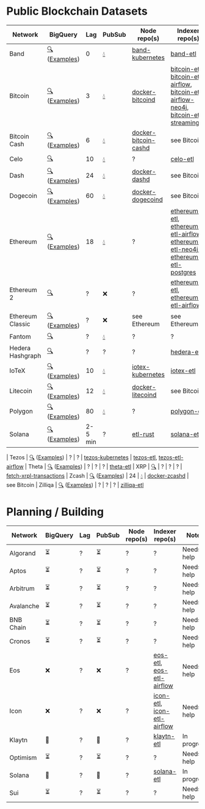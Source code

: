 # Public Blockchain Datasets

| Network | BigQuery | Lag | PubSub | Node repo(s) | Indexer repo(s)
| --- | --- | --- | --- | --- | --- 
| Band | [🔍](https://console.cloud.google.com/bigquery?page=table&t=transactions&d=crypto_band&p=public-data-finance) ([Examples](https://console.cloud.google.com/marketplace/product/public-data-finance/crypto-band-dataset)) | 0 | [💧](pubsub.md) | [band-kubernetes](https://github.com/blockchain-etl/band-kubernetes) | [band-etl](https://github.com/blockchain-etl/band-etl)
| Bitcoin | [🔍](https://console.cloud.google.com/bigquery?page=table&t=transactions&d=crypto_bitcoin&p=bigquery-public-data) ([Examples](https://console.cloud.google.com/marketplace/product/bitcoin/crypto-bitcoin)) | 3 | [💧](pubsub.md) | [docker-bitcoind](https://github.com/blockchain-etl/docker-bitcoind) | [bitcoin-etl](https://github.com/blockchain-etl/bitcoin-etl), [bitcoin-etl-airflow](https://github.com/blockchain-etl/bitcoin-etl-airflow), [bitcoin-etl-airflow-neo4j](https://github.com/blockchain-etl/bitcoin-etl-airflow-neo4j), [bitcoin-etl-streaming](https://github.com/blockchain-etl/bitcoin-etl-streaming)
| Bitcoin Cash | [🔍](https://console.cloud.google.com/bigquery?page=table&t=transactions&d=crypto_bitcoin_cash&p=bigquery-public-data) ([Examples](https://console.cloud.google.com/marketplace/product/bitcoin-cash/crypto-bitcoin-cash))| 6 | [💧](pubsub.md) | [docker-bitcoin-cashd](https://github.com/blockchain-etl/docker-bitcoincashd) | see Bitcoin
| Celo | [🔍](https://console.cloud.google.com/bigquery?page=table&d=crypto_celo&p=nansen-public-data&t=transactions) | 10 | [💧](pubsub.md) | ? | [celo-etl](https://github.com/nansen-ai/celo-etl)
| Dash | [🔍](https://console.cloud.google.com/bigquery?page=table&t=transactions&d=crypto_dash&p=bigquery-public-data) ([Examples](https://console.cloud.google.com/marketplace/product/dash/crypto-dash)) | 24 | [💧](pubsub.md) | [docker-dashd](https://github.com/blockchain-etl/docker-dashd) | see Bitcoin
| Dogecoin | [🔍](https://console.cloud.google.com/bigquery?page=table&t=transactions&d=crypto_dogecoin&p=bigquery-public-data) ([Examples](https://console.cloud.google.com/marketplace/product/dogecoin/crypto-dogecoin)) | 60 | [💧](pubsub.md) | [docker-dogecoind](https://github.com/blockchain-etl/docker-dogecoind) | see Bitcoin
| Ethereum | [🔍](https://console.cloud.google.com/bigquery?page=table&t=transactions&d=crypto_ethereum&p=bigquery-public-data) ([Examples](https://console.cloud.google.com/marketplace/product/ethereum/crypto-ethereum-blockchain)) | 18 | [💧](pubsub.md) | ? | [ethereum-etl](https://github.com/blockchain-etl/ethereum-etl), [ethereum-etl-airflow](https://github.com/blockchain-etl/ethereum-etl-airflow), [ethereum-etl-neo4j](https://github.com/blockchain-etl/ethereum-etl-neo4j), [ethereum-etl-postgres](https://github.com/blockchain-etl/ethereum-etl-postgres)
| Ethereum 2 | [🔍](https://console.cloud.google.com/bigquery?page=table&t=beacon_blocks&d=crypto_ethereum2&p=public-data-finance) | ? | ❌ | ? | [ethereum2-etl](https://github.com/blockchain-etl/ethereum2-etl), [ethereum2-etl-airflow](ethereum2-etl-airflow)
| Ethereum Classic| [🔍](https://console.cloud.google.com/bigquery?page=table&t=transactions&d=crypto_ethereum_classic&p=bigquery-public-data) ([Examples](https://console.cloud.google.com/marketplace/product/ethereum-classic/crypto-ethereum-classic)) | ? | ❌ | see Ethereum | see Ethereum
| Fantom | [🔍](https://console.cloud.google.com/bigquery?page=table&d=crypto_fantom&p=nansen-public-data&t=transactions) | ? | [💧](pubsub.md) | ? | ?
| Hedera Hashgraph | [🔍](https://console.cloud.google.com/bigquery?page=table&t=transactions&d=mainnet&p=hedera-etl) | ? | ? | ? | [hedera-etl](https://github.com/blockchain-etl/hedera-etl) | ? | ?
| IoTeX | [🔍](https://console.cloud.google.com/bigquery?page=table&t=transactions&d=crypto_iotex&p=public-data-finance) ([Examples](https://console.cloud.google.com/marketplace/product/public-data-finance/crypto-iotex-dataset)) | 10 | [💧](pubsub.md) | [iotex-kubernetes](https://github.com/blockchain-etl/iotex-kubernetes) | [iotex-etl](https://github.com/blockchain-etl/iotex-etl)
| Litecoin | [🔍](https://console.cloud.google.com/bigquery?page=table&t=transactions&d=crypto_litecoin&p=bigquery-public-data) ([Examples](https://console.cloud.google.com/marketplace/product/litecoin/crypto-litecoin)) | 12 | [💧](pubsub.md) | [docker-litecoind](https://github.com/blockchain-etl/docker-litecoind) | see Bitcoin 
| Polygon | [🔍](https://console.cloud.google.com/bigquery?page=table&t=transactions&d=crypto_polygon&p=public-data-finance) ([Examples](https://console.cloud.google.com/marketplace/product/public-data-finance/crypto-polygon-dataset)) | 80 | [💧](pubsub.md) | ? | [polygon-etl](https://github.com/blockchain-etl/polygon-etl)
| Solana | [🔍](https://console.cloud.google.com/bigquery?page=table&t=Transactions&d=crypto_solana_mainnet_us&p=solana-data-sandbox) ([Examples](https://console.cloud.google.com/marketplace/product/bigquery-public-data/crypto-solana-mainnet-us)) | 2-5 min | ? | [etl-rust](https://github.com/blockchain-etl/etl-rust) | [solana-etl](https://github.com/blockchain-etl/solana-etl)

| Tezos | [🔍](https://console.cloud.google.com/bigquery?page=table&t=transactions&d=crypto_tezos&p=public-data-finance) ([Examples](https://console.cloud.google.com/marketplace/product/public-data-finance/crypto-tezos-dataset)) | ? | ? | [tezos-kubernetes](https://github.com/blockchain-etl/tezos-kubernetes) | [tezos-etl](https://github.com/blockchain-etl/tezos-etl), [tezos-etl-airflow](https://github.com/blockchain-etl/tezos-etl-airflow)
| Theta | [🔍](https://console.cloud.google.com/bigquery?page=table&t=transactions&d=crypto_theta&p=public-data-finance) ([Examples](https://console.cloud.google.com/marketplace/product/public-data-finance/crypto-theta-dataset)) | ? | ? | ? | [theta-etl](https://github.com/blockchain-etl/theta-etl)
| XRP | [🔍](https://console.cloud.google.com/bigquery?page=table&t=transactions&d=fullhistory&p=xrpledgerdata) | ? | ? | ? | [fetch-xrpl-transactions](https://github.com/WietseWind/fetch-xrpl-transactions)
| Zcash | [🔍](https://console.cloud.google.com/bigquery?page=table&t=transactions&d=crypto_zcash&p=bigquery-public-data) ([Examples](https://console.cloud.google.com/marketplace/product/zcash/crypto-zcash)) | 24 | [💧](pubsub.md) | [docker-zcashd](https://github.com/blockchain-etl/docker-zcashd) | see Bitcoin 
| Zilliqa | [🔍](https://console.cloud.google.com/bigquery?page=table&t=transactions&d=crypto_zilliqa&p=public-data-finance) ([Examples](https://console.cloud.google.com/marketplace/product/public-data-finance/crypto-zilliqa-dataset)) | ? | ? | ? | [zilliqa-etl](https://github.com/blockchain-etl/zilliqa-etl)

# Planning / Building
| Network | BigQuery | Lag | PubSub | Node repo(s) | Indexer repo(s) | Notes
| --- | --- | --- | --- | --- | --- | ---
| Algorand  | ⏳ | ? | ⏳ | ? | ? | Needs help
| Aptos     | ⏳ | ? | ⏳ | ? | ? | Needs help
| Arbitrum  | ⏳ | ? | ⏳ | ? | ? | Needs help
| Avalanche | ⏳ | ? | ⏳ | ? | ? | Needs help
| BNB Chain | ⏳ | ? | ⏳ | ? | ? | Needs help
| Cronos    | ⏳ | ? | ⏳ | ? | ? | Needs help
| Eos       | ❌ | ? | ❌ | ? | [eos-etl](https://github.com/blockchain-etl/eos-etl), [eos-etl-airflow](https://github.com/blockchain-etl/eos-etl-airflow) | Needs help
| Icon      | ❌ | ? | ❌ | ? | [icon-etl](https://github.com/blockchain-etl/icon-etl), [icon-etl-airflow](https://github.com/blockchain-etl/icon-etl-airflow) | Needs help
| Klaytn    | 👷 | ? | 👷 | ? | [klaytn-etl](https://github.com/klaytn/klaytn-etl) | In progress
| Optimism  | ⏳ | ? | ⏳ | ? | ? | Needs help
| Solana    | 👷 | ? | 👷 | ? | [solana-etl](https://github.com/blockchain-etl/solana-etl) | In progress
| Sui       | ⏳ | ? | ⏳ | ? | ? | Needs help
